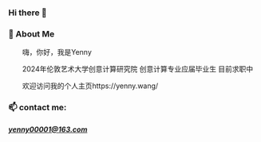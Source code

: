 ### Hi there 👋

### 🤺 About Me

<p>&emsp;&emsp;嗨，你好，我是Yenny</p>
<p>&emsp;&emsp;2024年伦敦艺术大学创意计算研究院 创意计算专业应届毕业生 目前求职中</p>
<p>&emsp;&emsp;欢迎访问我的个人主页https://yenny.wang/</p>

### 📫 contact me: 
##### yenny00001@163.com


